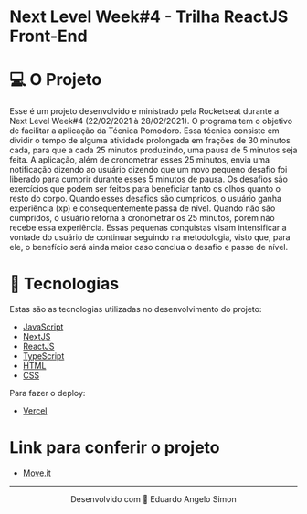 # Next Level Week#4 - Trilha ReactJS Front-End

# 💻 O Projeto
Esse é um projeto desenvolvido e ministrado pela Rocketseat durante a Next Level Week#4 (22/02/2021 à 28/02/2021). O programa tem o objetivo de facilitar a aplicação da Técnica Pomodoro. Essa técnica consiste em dividir o tempo de alguma atividade prolongada em frações de 30 minutos cada, para que a cada 25 minutos produzindo, uma pausa de 5 minutos seja feita. A aplicação, além de cronometrar esses 25 minutos, envia uma notificação dizendo ao usuário dizendo que um novo pequeno desafio foi liberado para cumprir durante esses 5 minutos de pausa. Os desafios são exercícios que podem ser feitos para beneficiar tanto os olhos quanto o resto do corpo. Quando esses desafios são cumpridos, o usuário ganha expériência (xp) e consequentemente passa de nível. Quando não são cumpridos, o usuário retorna a cronometrar os 25 minutos, porém não recebe essa experiência. Essas pequenas conquistas visam intensificar a vontade do usuário de continuar seguindo na metodologia, visto que, para ele, o benefício será ainda maior caso conclua o desafio e passe de nível.

# 🚀 Tecnologias
Estas são as tecnologias utilizadas no desenvolvimento do projeto:

- <a href="https://www.javascript.com/">JavaScript</a>
- <a href="https://nextjs.org/">NextJS</a> <br>
- <a href="https://pt-br.reactjs.org/docs/getting-started.html">ReactJS</a> <br>
- <a href="https://www.typescriptlang.org/docs/">TypeScript</a> <br>
- <a href="https://developer.mozilla.org/pt-BR/docs/Web/HTML">HTML</a> <br>
- <a href="https://developer.mozilla.org/pt-BR/docs/Web/CSS">CSS</a> <br>

Para fazer o deploy:
- <a href="https://vercel.com/docs">Vercel</a> <br>

#  Link para conferir o projeto
- <a href="https://moveit-silk-tau.vercel.app/">Move.it</a>
________________________________________________________________________________________________________________________________________________________________________________
<p align="center">Desenvolvido com 🧡 Eduardo Angelo Simon</p>
